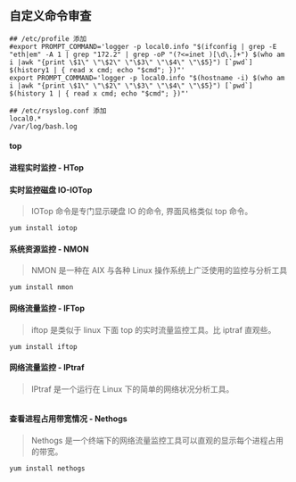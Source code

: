 ## 自定义命令审查
```shell
## /etc/profile 添加
#export PROMPT_COMMAND='logger -p local0.info "$(ifconfig | grep -E "eth|em" -A 1 | grep "172.2" | grep -oP "(?<=inet )[\d\.]+") $(who am i |awk "{print \$1\" \"\$2\" \"\$3\" \"\$4\" \"\$5}") [`pwd`] $(history1 | { read x cmd; echo "$cmd"; })"'
export PROMPT_COMMAND='logger -p local0.info "$(hostname -i) $(who am i |awk "{print \$1\" \"\$2\" \"\$3\" \"\$4\" \"\$5}") [`pwd`] $(history 1 | { read x cmd; echo "$cmd"; })"'

## /etc/rsyslog.conf 添加
local0.*                                                /var/log/bash.log

```


#### top

#### 进程实时监控 - HTop

#### 实时监控磁盘 IO-IOTop
> IOTop 命令是专门显示硬盘 IO 的命令, 界面风格类似 top 命令。
```
yum install iotop
```

#### 系统资源监控 - NMON
> NMON 是一种在 AIX 与各种 Linux 操作系统上广泛使用的监控与分析工具
```
yum install nmon
```

#### 网络流量监控 - IFTop
> iftop 是类似于 linux 下面 top 的实时流量监控工具。比 iptraf 直观些。
```
yum install iftop 
```
#### 网络流量监控 - IPtraf
> IPtraf 是一个运行在 Linux 下的简单的网络状况分析工具。
```

```

#### 查看进程占用带宽情况 - Nethogs
> Nethogs 是一个终端下的网络流量监控工具可以直观的显示每个进程占用的带宽。
```
yum install nethogs
```